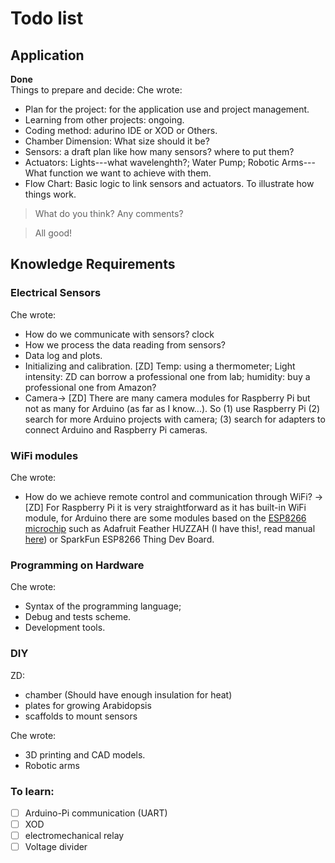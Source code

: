 # Todo list 

## Application

**Done**  
Things to prepare and decide:
Che wrote:

- Plan for the project: for the application use and project management.
- Learning from other projects: ongoing.
- Coding method: adurino IDE or XOD or Others.
- Chamber Dimension: What size should it be?
- Sensors: a draft plan like how many sensors? where to put them?
- Actuators: Lights---what wavelenghth?; Water Pump; Robotic Arms---What function we want to achieve with them.
- Flow Chart: Basic logic to link sensors and actuators. To illustrate how things work.

> What do you think? Any comments?

> All good!

## Knowledge Requirements

### Electrical Sensors

Che wrote:

- How do we communicate with sensors? clock
- How we process the data reading from sensors?
- Data log and plots.
- Initializing and calibration. [ZD] Temp: using a thermometer; Light intensity: ZD can borrow a professional one from lab; humidity: buy a professional one from Amazon?
- Camera-> [ZD] There are many camera modules for Raspberry Pi but not as many for Arduino (as far as I know...). So (1) use Raspberry Pi (2) search for more Arduino projects with camera; (3) search for adapters to connect Arduino and Raspberry Pi cameras.

### WiFi modules

Che wrote:

- How do we achieve remote control and communication through WiFi? ->[ZD] For Raspberry Pi it is very straightforward as it has built-in WiFi module, for Arduino there are some modules based on the [ESP8266 microchip](https://en.wikipedia.org/wiki/ESP8266) such as Adafruit Feather HUZZAH (I have this!, read manual [here](https://learn.adafruit.com/adafruit-feather-huzzah-esp8266)) or SparkFun ESP8266 Thing Dev Board.

### Programming on Hardware

Che wrote:

- Syntax of the programming language;
- Debug and tests scheme.
- Development tools.

### DIY

ZD:

- chamber (Should have enough insulation for heat)
- plates for growing Arabidopsis
- scaffolds to mount sensors

Che wrote:

- 3D printing and CAD models.
- Robotic arms

### To learn:

- [ ] Arduino-Pi communication (UART)
- [ ] XOD
- [ ] electromechanical relay
- [ ] Voltage divider